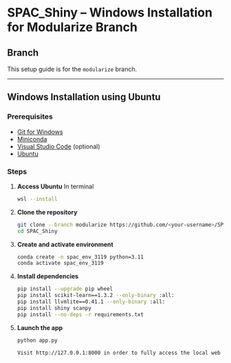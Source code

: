 # SPAC_Shiny – Windows Installation for Modularize Branch


## Branch

This setup guide is for the `modularize` branch.

---

## Windows Installation using Ubuntu

### Prerequisites

- [Git for Windows](https://git-scm.com/download/win)
- [Miniconda](https://docs.conda.io/en/latest/miniconda.html)
- [Visual Studio Code](https://code.visualstudio.com/) (optional)
- [Ubuntu](https://ubuntu.com/download)

### Steps

1. **Access Ubuntu**
    In terminal
    ```bash
    wsl --install

2. **Clone the repository**
   ```bash
   git clone --branch modularize https://github.com/<your-username>/SPAC_Shiny.git
   cd SPAC_Shiny

3. **Create and activate environment**
    ```bash
    conda create -n spac_env_3119 python=3.11
    conda activate spac_env_3119

4. **Install dependencies**
    ```bash
    pip install --upgrade pip wheel
    pip install scikit-learn==1.3.2 --only-binary :all:
    pip install llvmlite==0.41.1 --only-binary :all:
    pip install shiny scanpy
    pip install --no-deps -r requirements.txt


5. **Launch the app**
    ```bash
    python app.py

    Visit http://127.0.0.1:8000 in order to fully access the local web server
    
